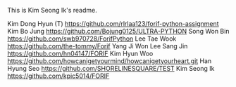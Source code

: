 This is Kim Seong Ik's readme.

Kim Dong Hyun (T) https://github.com/rlrlaa123/forif-python-assignment
Kim Bo Jung https://github.com/Bojung0125/ULTRA-PYTHON
Song Won Bin https://github.com/swb970728/ForifPython
Lee Tae Wook https://github.com/the-tommy/Forif
Yang Ji Won
Lee Sang Jin https://github.com/hn04147/FORIF
Kim Hyun Woo https://github.com/howcanigetyourmind/howcanigetyourheart.git
Han Hyung Seo https://github.com/SHORELINESQUARE/TEST
Kim Seong Ik https://github.com/kpic5014/FORIF